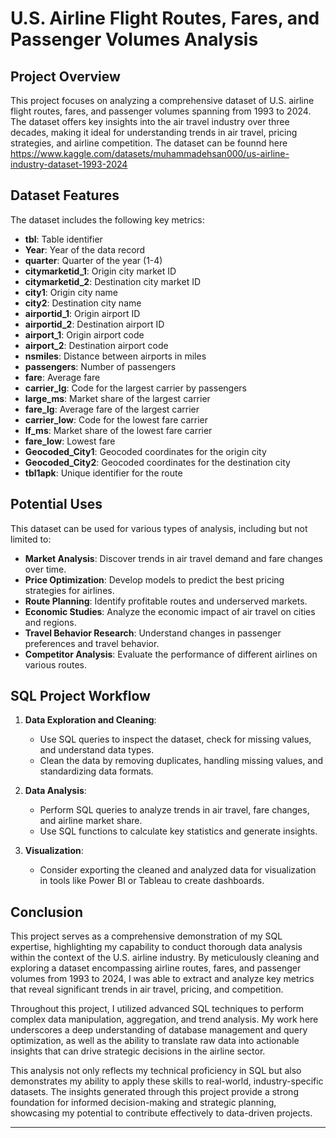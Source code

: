 # U.S. Airline Flight Routes, Fares, and Passenger Volumes Analysis

## Project Overview

This project focuses on analyzing a comprehensive dataset of U.S. airline flight routes, fares, and passenger volumes spanning from 1993 to 2024. The dataset offers key insights into the air travel industry over three decades, making it ideal for understanding trends in air travel, pricing strategies, and airline competition. The dataset can be founnd here https://www.kaggle.com/datasets/muhammadehsan000/us-airline-industry-dataset-1993-2024

## Dataset Features

The dataset includes the following key metrics:

- **tbl**: Table identifier
- **Year**: Year of the data record
- **quarter**: Quarter of the year (1-4)
- **citymarketid_1**: Origin city market ID
- **citymarketid_2**: Destination city market ID
- **city1**: Origin city name
- **city2**: Destination city name
- **airportid_1**: Origin airport ID
- **airportid_2**: Destination airport ID
- **airport_1**: Origin airport code
- **airport_2**: Destination airport code
- **nsmiles**: Distance between airports in miles
- **passengers**: Number of passengers
- **fare**: Average fare
- **carrier_lg**: Code for the largest carrier by passengers
- **large_ms**: Market share of the largest carrier
- **fare_lg**: Average fare of the largest carrier
- **carrier_low**: Code for the lowest fare carrier
- **lf_ms**: Market share of the lowest fare carrier
- **fare_low**: Lowest fare
- **Geocoded_City1**: Geocoded coordinates for the origin city
- **Geocoded_City2**: Geocoded coordinates for the destination city
- **tbl1apk**: Unique identifier for the route

## Potential Uses

This dataset can be used for various types of analysis, including but not limited to:

- **Market Analysis**: Discover trends in air travel demand and fare changes over time.
- **Price Optimization**: Develop models to predict the best pricing strategies for airlines.
- **Route Planning**: Identify profitable routes and underserved markets.
- **Economic Studies**: Analyze the economic impact of air travel on cities and regions.
- **Travel Behavior Research**: Understand changes in passenger preferences and travel behavior.
- **Competitor Analysis**: Evaluate the performance of different airlines on various routes.

## SQL Project Workflow

1. **Data Exploration and Cleaning**:
   - Use SQL queries to inspect the dataset, check for missing values, and understand data types.
   - Clean the data by removing duplicates, handling missing values, and standardizing data formats.

2. **Data Analysis**:
   - Perform SQL queries to analyze trends in air travel, fare changes, and airline market share.
   - Use SQL functions to calculate key statistics and generate insights.

3. **Visualization**:
   - Consider exporting the cleaned and analyzed data for visualization in tools like Power BI or Tableau to create dashboards.


## Conclusion

This project serves as a comprehensive demonstration of my SQL expertise, highlighting my capability to conduct thorough data analysis within the context of the U.S. airline industry. By meticulously cleaning and exploring a dataset encompassing airline routes, fares, and passenger volumes from 1993 to 2024, I was able to extract and analyze key metrics that reveal significant trends in air travel, pricing, and competition.

Throughout this project, I utilized advanced SQL techniques to perform complex data manipulation, aggregation, and trend analysis. My work here underscores a deep understanding of database management and query optimization, as well as the ability to translate raw data into actionable insights that can drive strategic decisions in the airline sector.

This analysis not only reflects my technical proficiency in SQL but also demonstrates my ability to apply these skills to real-world, industry-specific datasets. The insights generated through this project provide a strong foundation for informed decision-making and strategic planning, showcasing my potential to contribute effectively to data-driven projects.

---

